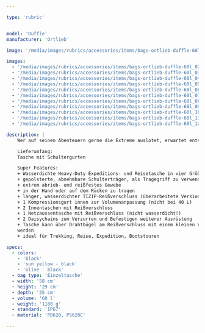 ```yaml
---

type: 'rubric'


model: 'Duffle'
manufacturer: 'Ortlieb'

image: '/media/images/rubrics/accessories/items/bags-ortlieb-duffle-60l_01.jpg'

images:
  - '/media/images/rubrics/accessories/items/bags-ortlieb-duffle-60l_02.jpg'
  - '/media/images/rubrics/accessories/items/bags-ortlieb-duffle-60l_03.jpg'
  - '/media/images/rubrics/accessories/items/bags-ortlieb-duffle-60l_04.jpg'
  - '/media/images/rubrics/accessories/items/bags-ortlieb-duffle-60l_05.jpg'
  - '/media/images/rubrics/accessories/items/bags-ortlieb-duffle-60l_06.jpg'
  - '/media/images/rubrics/accessories/items/bags-ortlieb-duffle-60l_07.jpg'
  - '/media/images/rubrics/accessories/items/bags-ortlieb-duffle-60l_08.jpg'
  - '/media/images/rubrics/accessories/items/bags-ortlieb-duffle-60l_09.jpg'
  - '/media/images/rubrics/accessories/items/bags-ortlieb-duffle-60l_10.jpg'
  - '/media/images/rubrics/accessories/items/bags-ortlieb-duffle-60l_11.jpg'
  - '/media/images/rubrics/accessories/items/bags-ortlieb-duffle-60l_12.jpg'

description: |
    Wer auf seinen Abenteuern gerne die Extreme auslotet, erwartet entsprechendes Durchhaltevermögen auch von seinem Equipment. Die Duffle schließt Bekleidung & Co. wasserdicht ein und ist durch ihre bequem gepolsterten, auch als Tragegriffe verwendbaren Schultergurte schnell zum praktischen Rucksack umfunktionierbar. Der lange wasserdichte TIZIP-Reißverschluss (überarbeitete Version) ermöglicht schnellen Zugriff auf die Ausrüstung, deren Packmaß sich mit dem innenliegenden Kompressionsgurt (nicht bei Größe40L) zusätzlich verkleinern lässt. Ihr verstärkter Boden aus abriebfestem Cordura-Gewebe macht sie zum langlebigen Expeditionspartner. Mit einem separaten kleinen Kabelschloss (nicht im Lieferumfang enthalten) kann die Tasche verschlossen werden.

    Lieferumfang:
    Tasche mit Schultergurten

    Super Features:
    + Wasserdichte Heavy-Duty Expeditions- und Reisetasche in vier Größen mit Rucksackfunktion
    + gepolsterte, abnehmbare Schulterträger, als Tragegriff zu verwenden
    + extrem abrieb- und reißfestes Gewebe
    + in der Hand oder auf dem Rücken zu tragen
    + langer, wasserdichter TIZIP-Reißverschluss (überarbeitete Version) ermöglicht große Öffnung für leichten Zugriff
    + 1 Kompressionsgurt innen zur Volumenanpassung (nicht bei 40 L)
    + 2 Innentaschen mit Reißverschluss
    + 1 Netzaussentasche mit Reißverschluss (nicht wasserdicht!)
    + 2 Daisychains zum Verzurren und Befestigen weiterer Ausrüstung
    + Tasche kann über Drahtbügel am Reißverschluss mit einem kleinen Vorhängeschloss (nicht enthalten) abgesperrt
    werden
    + ideal für Trekking, Reise, Expedition, Bootstouren

specs:
  - colors:
    - 'black'
    - 'sun yellow - black'
    - 'olive - black'
  - bag type: 'Einzeltasche'
  - width: '58 cm'
  - height: '29 cm'
  - depth: '35 cm'
  - volume: '60 l'
  - weight: '1180 g'
  - standard: 'IP67'
  - material: 'PD620, PS620C'

---
```


